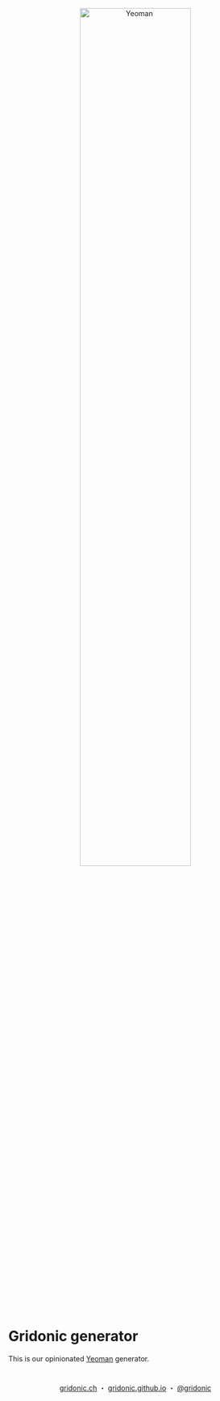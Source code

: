 <p align="center"><img src="https://raw.githubusercontent.com/yeoman/media/master/optimized/yeoman-horizontal.png" width="66%" alt="Yeoman"></p>

# Gridonic generator

This is our opinionated [Yeoman] generator.

#  
<p align="center">
  <a href="https://gridonic.ch">gridonic.ch</a> ・
  <a href="https://gridonic.github.io">gridonic.github.io</a> ・
  <a href="https://twitter.com/gridonic">@gridonic</a>
</p>

[Yeoman]: http://yeoman.io/
